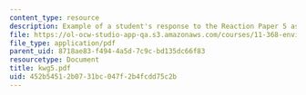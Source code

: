 ```yaml
---
content_type: resource
description: Example of a student's response to the Reaction Paper 5 assignment.
file: https://ol-ocw-studio-app-qa.s3.amazonaws.com/courses/11-368-environmental-justice-fall-2004/452b54512b0731bc047f2b4fcdd75c2b_kwg5.pdf
file_type: application/pdf
parent_uid: 8718ae83-f494-4a5d-7c9c-bd135dc66f83
resourcetype: Document
title: kwg5.pdf
uid: 452b5451-2b07-31bc-047f-2b4fcdd75c2b
---
```

